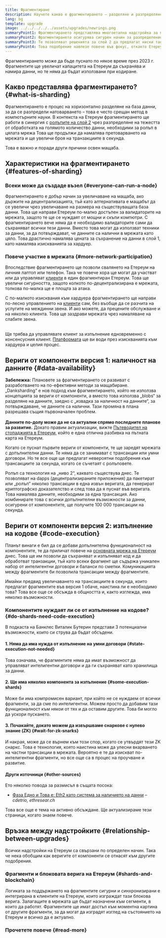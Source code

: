 ```yaml
---
title: Фрагментиране
description: Научете какво е фрагментирането – разделяне и разпределяне на натоварването с данни, необходимо, за да получи Етереум по-голям капацитет за трансакции и да се улесни работата му.
lang: bg
template: upgrade
image: ../../../../../assets/upgrades/newrings.png
summaryPoint1: Фрагментирането представлява многоетапна надстройка за подобряване на мащабируемостта и възможностите на Етереум.
summaryPoint2: Фрагментирането осигурява сигурен начин за разпределение на потребностите от съхранение на данни, позволявайки ролъпите да станат още по-евтини и правейки възлите по-лесни за управление.
summaryPoint3: Те позволяват решенията за слой 2 да предлагат ниски такси за трансакции, като същевременно използват сигурността на Етереум
summaryPoint4: Това подобрение навлезе повече във фокус, откакто Етереум премина към доказателство-за-залог.
---
```


<UpgradeStatus dateKey="page-upgrades-shards-date">
    Фрагментирането може да бъде пуснато по някое време през 2023 г. Фрагментите ще увеличат капацитета на Етереум да съхранява и намира данни, но те няма да бъдат използвани при кодиране.
</UpgradeStatus>

## Какво представлява фрагментирането? {#what-is-sharding}

Фрагментирането е процес на хоризонтално разделяне на база данни, за да се разпредели натоварването – това е често срещан метод в компютърните науки. В контекста на Етереум фрагментирането ще работи в синергия с [ролъпите на слой 2](/layer-2/) чрез разпределяне на тежестта от обработката на голямото количество данни, необходими за ролъп в цялата мрежа Това ще продължи да намалява претоварването на мрежата и ще увеличи броя на транзакциите в секунда.

Това е важно и поради други причини освен мащаба.

## Характеристики на фрагментирането {#features-of-sharding}

### Всеки може да създаде възел {#everyone-can-run-a-node}

Фрагментирането е добър начин за увеличаване на мащаба, ако държите на децентрализацията, тъй като алтернативата е мащабът да се увеличи чрез увеличаване на размера на съществуващата база данни. Това ще направи Етереум по-малко достъпен за валидаторите на мрежата, защото те ще се нуждаят от мощни и скъпи компютри. С фрагментирането вече няма да е необходимо валидаторите сами да съхраняват всички тези данни. Вместо това могат да използват техники за данни, за да потвърждават, че данните са налични в мрежата като цяло. Това драстично намалява цената за съхранение на данни в слой 1, като намалява изискванията за хардуер.

### Повече участие в мрежата {#more-network-participation}

Впоследствие фрагментирането ще позволи свалянето на Етереум на личния лаптоп или телефон. Така че повече хора ще могат да участват или да управляват [клиенти](/developers/docs/nodes-and-clients/) в един фрагментиран Етереум. Това ще увеличи сигурността, защото колкото по-децентрализирана е мрежата, толкова по-малка ще е площта за атака.

С по-малкото изисквания към хардуера фрагментирането ще направи по-лесно управлението на [клиенти](/developers/docs/nodes-and-clients/) сам, без въобще да се разчита на услугите на междинни звена. И ако можете, да прецените обслужване и на няколко клиента. Това ще заздрави мрежата чрез намаляване на слабите звена.

<br />

<InfoBanner isWarning>
  Ще трябва да управлявате клиент за изпълнение едновременно с консенсусния клиент. <a href="https://launchpad.ethereum.org" target="_blank">Платформата</a> ще ви води през изискванията към хардуера и целия процес.
</InfoBanner>

## Вериги от компоненти версия 1: наличност на данните {#data-availability}

<InfoBanner emoji=":construction:" isWarning>
  <strong>Забележка:</strong> Плановете за фрагментирането се развиват с разработването на по-ефективни методи за мащабиране. „Danksharding“ е нов подход към фрагментирането, който не използва концепцията за вериги от компоненти, а вместо това използва „blobs“ за разделяне на данните, заедно с „извадка за наличност на данните“, за потвърждаване, че данните са налични. Тази промяна в плана разрешава същия първоначален проблем.<br/><br/>
  <strong>Данните по-долу може да не са актуални спрямо последните планове за развитие.</strong> Докато правим актуализации, вижте <a href="https://members.delphidigital.io/reports/the-hitchhikers-guide-to-ethereum">Пътеводител на стопаджията в Етереум</a>, който е една отлична разбивка на пътната карта на Етереум.
</InfoBanner>

Когато се пуснат първите вериги от компоненти, те ще заредят мрежата с допълнителни данни. Те няма да се занимават с трансакции или умни договори. Но те все още ще предлагат невероятни подобрения към трансакциите за секунда, когато се съчетаят с ролъповете.

Ролъп са технология на „ниво 2“, каквато съществува днес. Те позволяват на dapps (децентрализираните приложения) да пакетират или „ролъп“ няколко трансакции в една извън веригата, да генерират криптографско доказателство и след това да я пуснат във веригата. Това намалява данните, необходими за една трансакция. Ако комбинирате това с всички допълнителни възможности за данни, осигурени от компонентите, ще получите 100 000 трансакции на секунда.

## Вериги от компоненти версия 2: изпълнение на кодове {#code-execution}

Планът винаги е бил да се добави допълнителна функционалност на компонентите, те да приличат повече на [основната мрежа на Етереум](/glossary/#mainnet) днес. Това ще им позволи да съхраняват и изпълняват код и да обработват транзакции, тъй като всеки фрагмент ще съдържа уникален набор от интелигентни договори и баланси по сметки. Комуникацията между фрагментите би позволила трансакции между фрагментите.

Имайки предвид увеличаването на трансакциите в секунда, които предлагат фрагментите във версия 1 обаче, наистина ли е необходимо това? Това все още се обсъжда в общността и, както изглежда, има няколко възможности.

### Компонентите нуждаят ли се от изпълнение на кодове? {#do-shards-need-code-execution}

В подкаста на Банклес Виталик Бутерин представи 3 потенциални възможности, които си струва да бъдат обсъдени.

<YouTube id="-R0j5AMUSzA" start="5841" />

#### 1. Няма да има нужда от изпълнение на умни договори {#state-execution-not-needed}

Това означава, че фрагментите няма да имат възможност да управляват интелигентни договори и да ги съхраняват като хранилища за данни.

#### 2. Ще има няколко компонента за изпълнение {#some-execution-shards}

Може би има компромисен вариант, при който не се нуждаем от всички фрагменти, за да сме по интелигентни. Можем просто да добавим тази функционалност към някои от тях и да оставим другите. Това би могло да ускори пускането.

#### 3. Почакайте, докато можем да извършваме снаркове с нулево знание (ZK) {#wait-for-zk-snarks}

И накрая, може да се върнем към този спор, когато се утвърдят тези ZK снаркс. Това е технология, която наистина може да улесни вкарването на частни трансакции в мрежата. Вероятно е те да изискват по-интелигентни фрагменти, но все още са в процес на проучване и развитие.

#### Други източници {#other-sources}

Ето няколко повода за размисъл в същата посока:

- [Фаза Едно и Това е: Eth2 като система за наличието на данни](https://ethresear.ch/t/phase-one-and-done-eth2-as-a-data-availability-engine/5269/8) – _cdetrio, ethresear.ch_

Това все още е тема на активно обсъждане. Ще актуализираме тези страници, когато знаем повече.

## Връзка между надстройките {#relationship-between-upgrades}

Всички надстройки на Eтереум са свързани по определен начин. Така че нека обобщим как веригите от компоненти се отнасят към другите подобрения.

### Фрагменти и блоковата верига на Етереум {#shards-and-blockchain}

Логиката за поддържането на фрагментите сигурни и синхронизирани е интегрирана в клиентите на Етереум, които изграждат тази блокова верига. Залагащите в мрежата ще бъдат назначени към сегменти, в които да работят. Фрагментите ще имат достъп към моментна картина от другите фрагменти, за да могат да изградят изглед на състоянието на Етереум и всичко да е актуално.

### Прочетете повече {#read-more}

<ShardChainsList />
